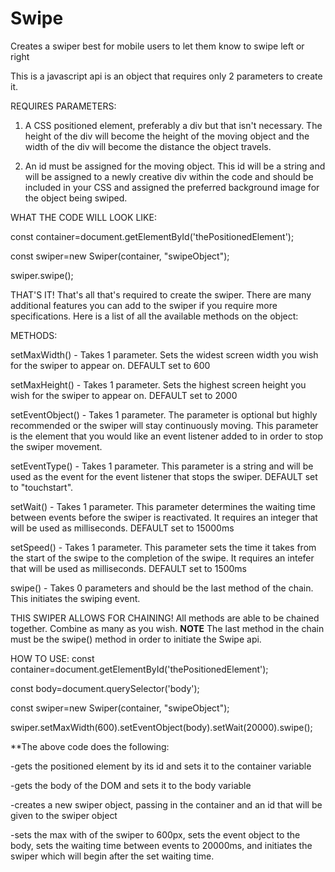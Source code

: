 # Swipe
Creates a swiper best for mobile users to let them know to swipe left or right

This is a javascript api is an object that requires only 2 parameters to create it.

REQUIRES PARAMETERS:
1. A CSS positioned element, preferably a div but that isn't necessary.  The height of the div will become the height of the moving object and the width of the div will become the distance the object travels.

2. An id must be assigned for the moving object.  This id will be a string and will be assigned to a newly creative div within the code and should be included in your CSS and assigned the preferred background image for the object being swiped.

WHAT THE CODE WILL LOOK LIKE:

const container=document.getElementById('thePositionedElement');

const swiper=new Swiper(container, "swipeObject");

swiper.swipe();


THAT'S IT! That's all that's required to create the swiper.  There are many additional features you can add to the swiper if you require more specifications. Here is a list of all the available methods on the object:

METHODS:

setMaxWidth() - Takes 1 parameter. Sets the widest screen width you wish for the swiper to appear on. DEFAULT set to 600

setMaxHeight() - Takes 1 parameter. Sets the highest screen height you wish for the swiper to appear on. DEFAULT set to 2000

setEventObject() - Takes 1 parameter. The parameter is optional but highly recommended or the swiper will stay continuously moving. This parameter is the element that you would like an event listener added to in order to stop the swiper movement.

setEventType() - Takes 1 parameter.  This parameter is a string and will be used as the event for the event listener that stops the swiper. DEFAULT set to "touchstart".

setWait() - Takes 1 parameter.  This parameter determines the waiting time between events before the swiper is reactivated.  It requires an integer that will be used as milliseconds. DEFAULT set to 15000ms

setSpeed() - Takes 1 parameter.  This parameter sets the time it takes from the start of the swipe to the completion of the swipe. It requires an intefer that will be used as milliseconds. DEFAULT set to 1500ms

swipe() - Takes 0 parameters and should be the last method of the chain.  This initiates the swiping event.

THIS SWIPER ALLOWS FOR CHAINING!
All methods are able to be chained together. Combine as many as you wish. **NOTE** The last method in the chain must be the swipe() method in order to initiate the Swipe api.

HOW TO USE:
const container=document.getElementById('thePositionedElement');

const body=document.querySelector('body');

const swiper=new Swiper(container, "swipeObject");


swiper.setMaxWidth(600).setEventObject(body).setWait(20000).swipe();

**The above code does the following:

-gets the positioned element by its id and sets it to the container variable

-gets the body of the DOM and sets it to the body variable

-creates a new swiper object, passing in the container and an id that will be given to the swiper object

-sets the max with of the swiper to 600px, sets the event object to the body, sets the waiting time between events to 20000ms, and initiates the swiper which will begin after the set waiting time.


